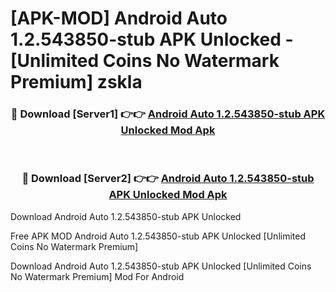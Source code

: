 # [APK-MOD] Android Auto 1.2.543850-stub APK Unlocked - [Unlimited Coins No Watermark Premium] zskla



<div align="center">
<h3>🔴 Download [Server1] 👉👉 <a href="https://momento.my/?title=Android_Auto_1.2.543850-stub_APK_Unlocked">Android Auto 1.2.543850-stub APK Unlocked Mod Apk</a></h3><br>

<h3>🔴 Download [Server2] 👉👉 <a href="https://momento.my/?title=Android_Auto_1.2.543850-stub_APK_Unlocked">Android Auto 1.2.543850-stub APK Unlocked Mod Apk</a></h3>
</div>



Download Android Auto 1.2.543850-stub APK Unlocked 

Free APK MOD Android Auto 1.2.543850-stub APK Unlocked [Unlimited Coins No Watermark Premium]

Download Android Auto 1.2.543850-stub APK Unlocked [Unlimited Coins No Watermark Premium] Mod For Android
